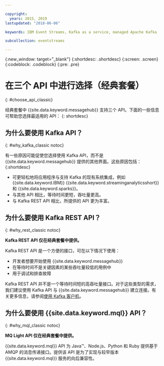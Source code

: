 ```yaml
---

copyright:
  years: 2015, 2019
lastupdated: "2018-06-06"

keywords: IBM Event Streams, Kafka as a service, managed Apache Kafka

subcollection: eventstreams

---
```


{:new_window: target="_blank"}
{:shortdesc: .shortdesc}
{:screen: .screen}
{:codeblock: .codeblock}
{:pre: .pre}

# 在三个 API 中进行选择（经典套餐） 
{: #choose_api_classic}

经典套餐中 {{site.data.keyword.messagehub}} 支持三个 API。下面的一些信息可帮助您选择最适用的 API：
{: shortdesc}

## 为什么要使用 Kafka API？
{: #why_kafka_classic notoc}

有一些原因可能促使您选择使用 Kafka API，而不是 {{site.data.keyword.messagehub}} 提供的其他界面。这些原因包括：
{:shortdesc}


* 可更轻松地将应用程序与支持 Kafka 的现有系统集成，例如 {{site.data.keyword.IBM}} {{site.data.keyword.streaminganalyticsshort}} 和 {{site.data.keyword.sparks}}。
* 与其他 API 相比，等待时间更短，吞吐量更高。
* 与 Kafka REST API 相比，所提供的 API 更为丰富。

## 为什么要使用 Kafka REST API？
{: #why_rest_classic notoc}

**Kafka REST API 仅在经典套餐中提供。**
<br/>

Kafka REST API 是一个方便的接口，可在以下情况下使用：

* 开发者想要开始使用 {{site.data.keyword.messagehub}}
* 在等待时间不是关键因素的某些吞吐量较低的用例中
* 用于调试和排查故障

Kafka REST API 并不是一个等待时间短的高吞吐量接口。对于这些类型的需求，我们建议使用 Kafka API 与 {{site.data.keyword.messagehub}} 建立连接。有关更多信息，请参阅[使用 Kafka 客户机](/docs/services/EventStreams?topic=eventstreams-kafka_using#kafka_using)。

## 为什么要使用 {{site.data.keyword.mql}} API？
{: #why_mql_classic notoc}

**MQ Light API 仅在经典套餐中提供。**
<br/>

{{site.data.keyword.mql}} API 为 Java™、Node.js、Python 和 Ruby 提供基于 AMQP 的消息传递接口。提供该 API 是为了实现与较早版本 {{site.data.keyword.mql}} 服务的向后兼容性。

















